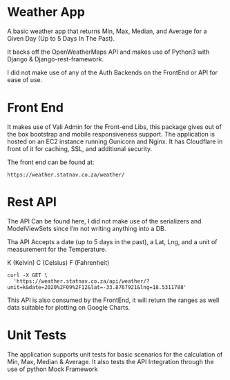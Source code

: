 # Weather App
A basic weather app that returns Min, Max, Median, and Average for a Given Day (Up to 5 Days In The Past). 

It backs off the OpenWeatherMaps API and makes use of Python3 with Django & Django-rest-framework. 

I did not make use of any of the Auth Backends on the FrontEnd or API for ease of use.

# Front End 

It makes use of Vali Admin for the Front-end Libs, this package gives out of the box bootstrap and mobile responsiveness support. The application is hosted on an EC2 instance running Gunicorn and Nginx. It has Cloudflare in front of it for caching, SSL, and additional security. 

The front end can be found at: 

```
https://weather.statnav.co.za/weather/
```

# Rest API 

The API Can be found here, I did not make use of the serializers and ModelViewSets since I’m not writing anything into a DB.

Tha API Accepts a date (up to 5 days in the past), a Lat, Lng, and a unit of measurement for the Temperature. 

K (Kelvin)
C (Celsius)
F (Fahrenheit)

```
curl -X GET \
  'https://weather.statnav.co.za/api/weather/?unit=k&date=2020%2F09%2F12&lat=-33.8767921&lng=18.5311788'
 ```
 
This API is also consumed by the FrontEnd, it will return the ranges as well data suitable for plotting on Google Charts. 

# Unit Tests

The application supports unit tests for basic scenarios for the calculation of Min, Max, Median & Average. 
It also tests the API Integration through the use of python Mock Framework 

